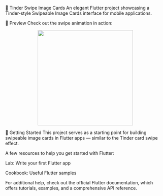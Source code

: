 🚀 Tinder Swipe Image Cards
An elegant Flutter project showcasing a Tinder-style Swipeable Image Cards interface for mobile applications.

📱 Preview
Check out the swipe animation in action:

<p align="center"> <img src="https://github.com/aminamin13/tinder_swap_image/blob/main/ezgif-5cfaff0400a9af.gif" width="300"/> </p>
📝 Getting Started
This project serves as a starting point for building swipeable image cards in Flutter apps — similar to the Tinder card swipe effect.

A few resources to help you get started with Flutter:

Lab: Write your first Flutter app

Cookbook: Useful Flutter samples

For additional help, check out the official Flutter documentation, which offers tutorials, examples, and a comprehensive API reference.
